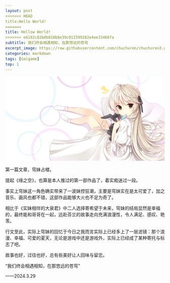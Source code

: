 ```yaml
---
layout: post
<<<<<<< HEAD
title:Hello World!
=======
title: Hellow World!
>>>>>>> e6182c82b8b810b8e39c012599282e4ee33466fa
subtitle: 我们终会相遇相知，在那悠远的苍穹
excerpt_image: https://raw.githubusercontent.com/chuchuren/chuchuren3.github.io/master/assets/images/2024-03-29.jpg
categories: markdown
tags: [Galgame]
top: 1
---
```


![banner](https://raw.githubusercontent.com/chuchuren/chuchuren3.github.io/master/assets/images/2024-03-29.jpg)

第一篇文章，穹妹占楼。

提起《缘之空》，也算是本人推过的第一部作品了，着实痴迷过一段。

事实上穹妹这一角色确实带来了一波妹控狂潮，主要是穹妹实在是太可爱了，加之音乐、画风也都不错，这部作品能够大火也不足为奇了。

相比于《实妹相伴的大泉君》中二人选择寄希望于未来，穹妹的结局显然是幸福的，最终能和哥哥在一起，远赴芬兰的故事走向充满浪漫性，令人满足、感叹、艳羡。

行文至此，实际上穹妹的回忆于今日之我而言实际上已经多上了一层滤镜：那个浪漫、幸福、可爱的夏天，无论是游戏中还是游戏外，实际上已经成了某种寄托与标志了吧。

故事也好，过往也好，总有些美好让人回味与留恋。

“我们终会相遇相知，在那悠远的苍穹”

——2024.3.29
